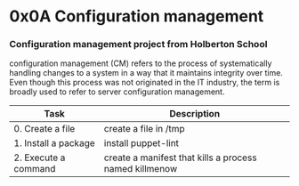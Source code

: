 # 0x0A Configuration management

### Configuration management project from Holberton School

configuration management (CM) refers to the process of systematically handling changes to a system in a way that it maintains integrity over time. Even though this process was not originated in the IT industry, the term is broadly used to refer to server configuration management.

| Task | Description |
| --- | --- |
| 0. Create a file |  create a file in /tmp |
| 1. Install a package | install puppet-lint |
| 2. Execute a command | create a manifest that kills a process named killmenow |
